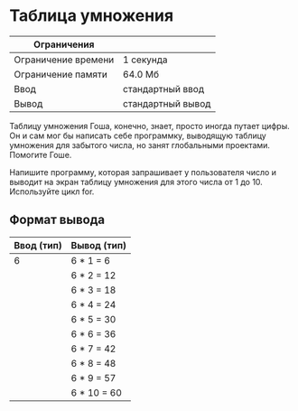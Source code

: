 # Таблица умножения

| Ограничения       |                   |
| -                 | -                 |
|Ограничение времени|1 секунда          |
|Ограничение памяти |64.0 Мб            |
|Ввод               |стандартный ввод   |
|Вывод              |стандартный вывод  |

Таблицу умножения Гоша, конечно, знает, просто иногда путает цифры. Он и сам мог бы написать себе программку, выводящую таблицу умножения для забытого числа, но занят глобальными проектами. Помогите Гоше.

Напишите программу, которая запрашивает у пользователя число и выводит на экран таблицу умножения для этого числа от 1 до 10. Используйте цикл for.

## Формат вывода

|Ввод (тип) |Вывод (тип)    |
|-          |-              |
|6          |6 * 1 = 6      |
|           |6 * 2 = 12     |
|           |6 * 3 = 18     |
|           |6 * 4 = 24     |
|           |6 * 5 = 30     |
|           |6 * 6 = 36     |
|           |6 * 7 = 42     |
|           |6 * 8 = 48     |
|           |6 * 9 = 57     |
|           |6 * 10 = 60    |
